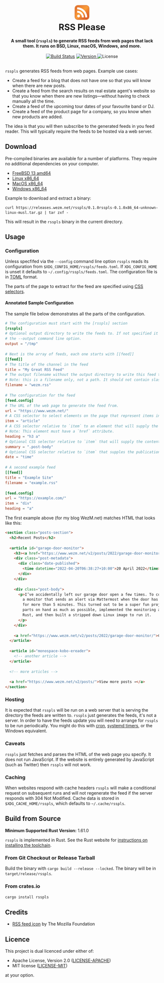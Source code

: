 <h1 align="center">
  <img src="feed-icon.svg" width="48" alt=""><br>
  RSS Please
</h1>

<div align="center">
  <strong>A small tool (<code>rsspls</code>) to generate RSS feeds from web pages that lack them.
    It runs on BSD, Linux, macOS, Windows, and more.</strong>
</div>

<br>

<div align="center">
  <a href="https://cirrus-ci.com/github/wezm/rsspls">
    <img src="https://api.cirrus-ci.com/github/wezm/rsspls.svg" alt="Build Status"></a>
  <a href="https://crates.io/crates/rsspls">
    <img src="https://img.shields.io/crates/v/rsspls.svg" alt="Version">
  </a>
  <img src="https://img.shields.io/crates/l/rsspls.svg" alt="License">
</div>

<br>

`rsspls` generates RSS feeds from web pages. Example use cases:

* Create a feed for a blog that does not have one so that you will know when
  there are new posts.
* Create a feed from the search results on real estate agent's website so that
  you know when there are new listings—without having to check manually all the
  time.
* Create a feed of the upcoming tour dates of your favourite band or DJ.
* Create a feed of the product page for a company, so you know when new
  products are added.

The idea is that you will then subscribe to the generated feeds in you feed
reader. This will typically require the feeds to be hosted via a web server.

Download
--------

Pre-compiled binaries are available for a number of platforms.
They require no additional dependencies on your computer.

* [FreeBSD 13 amd64](https://releases.wezm.net/rsspls/0.1.0rsspls-0.1.0amd64-unknown-freebsd.tar.gz)
* [Linux x86\_64](https://releases.wezm.net/rsspls/0.1.0rsspls-0.1.0x86_64-unknown-linux-musl.tar.gz)
* [MacOS x86\_64](https://releases.wezm.net/rsspls/0.1.0rsspls-0.1.0x86_64-apple-darwin.tar.gz)
* [Windows x86\_64](https://releases.wezm.net/rsspls/0.1.0rsspls-0.1.0x86_64-pc-windows-msvc.zip)

Example to download and extract a binary:

    curl https://releases.wezm.net/rsspls/0.1.0rsspls-0.1.0x86_64-unknown-linux-musl.tar.gz | tar zxf -

This will result in the `rsspls` binary in the current directory.

Usage
-----

### Configuration

Unless specfifed via the `--config` command line option
`rsspls` reads its configuration from `$XDG_CONFIG_HOME/rsspls/feeds.toml`.
If `XDG_CONFIG_HOME` is unset it defaults to `~/.config/rsspls/feeds.toml`.
The configuration file is in [TOML][toml] format.

The parts of the page to extract for the feed are specified using [CSS
selectors][selectors].

#### Annotated Sample Configuration

The sample file below demonstrates all the parts of the configuration.

```toml
# The configuration must start with the [rsspls] section
[rsspls]
# Optional output directory to write the feeds to. If not specified it must be supplied via
# the --output command line option.
output = "/tmp"

# Next is the array of feeds, each one starts with [[feed]]
[[feed]]
# The title of the channel in the feed
title = "My Great RSS Feed"
# The output filename without the output directory to write this feed to.
# Note: this is a filename only, not a path. It should not contain slashes.
filename = "wezm.rss"

# The configuration for the feed
[feed.config]
# The URL of the web page to generate the feed from.
url = "https://www.wezm.net/"
# A CSS selector to select elements on the page that represent items in the feed.
item = "article"
# A CSS selector relative to `item` to an element that will supply the title and link for the item.
# Note: This element must have a `href` attribute.
heading = "h3 a"
# Optional CSS selector relative to `item` that will supply the content of the RSS item.
summary = ".post-body"
# Optional CSS selector relative to `item` that supples the publication date of the RSS item.
date = "time"

# A second example feed
[[feed]]
title = "Example Site"
filename = "example.rss"

[feed.config]
url = "https://example.com/"
item = "div"
heading = "a"
```

The first example above (for my blog WezM.net) matches HTML that looks like this:

```html
<section class="posts-section">
  <h2>Recent Posts</h2>

  <article id="garage-door-monitor">
    <h3><a href="https://www.wezm.net/v2/posts/2022/garage-door-monitor/">Monitoring My Garage Door With a Raspberry Pi, Rust, and a 13Mb Linux System</a></h3>
    <div class="post-metadata">
      <div class="date-published">
        <time datetime="2022-04-20T06:38:27+10:00">20 April 2022</time>
      </div>
    </div>

    <div class="post-body">
      <p>I’ve accidentally left our garage door open a few times. To combat this I built
        a monitor that sends an alert via Mattermost when the door has been left open
        for more than 5 minutes. This turned out to be a super fun project. I used
        parts on hand as much as possible, implemented the monitoring application in
        Rust, and then built a stripped down Linux image to run it.
      </p>
    </div>

    <a href="https://www.wezm.net/v2/posts/2022/garage-door-monitor/">Continue Reading →</a>
  </article>

  <article id="monospace-kobo-ereader">
    <!-- another article -->
  </article>

  <!-- more articles -->

  <a href="https://www.wezm.net/v2/posts/">View more posts →</a>
</section>
```

### Hosting

It is expected that `rsspls` will be run on a web server that is serving the
directory the feeds are written to. `rsspls` just generates the feeds, it's not
a server. In order to have the feeds update you will need to arrange for
`rsspls` to be run periodically. You might do this with [cron], [systemd
timers][timers], or the Windows equivalent.

### Caveats

`rsspls` just fetches and parses the HTML of the web page you specify. It does
not run JavaScript. If the website is entirely generated by JavaScript (such as
Twitter) then `rsspls` will not work.

### Caching

When websites respond with cache headers `rsspls` will make a conditional
request on subsequent runs and will not regenerate the feed if the server
responds with 304 Not Modified. Cache data is stored in
`$XDG_CACHE_HOME/rsspls`, which defaults to `~/.cache/rsspls`.

Build from Source
-----------------

**Minimum Supported Rust Version:** 1.61.0

`rsspls` is implemented in Rust. See the Rust website for [instructions on
installing the toolchain][rustup].

### From Git Checkout or Release Tarball

Build the binary with `cargo build --release --locked`. The binary will be in
`target/release/rsspls`.

### From crates.io

`cargo install rsspls`

Credits
-------

* [RSS feed icon](http://www.feedicons.com/) by The Mozilla Foundation

Licence
-------

This project is dual licenced under either of:

- Apache License, Version 2.0 ([LICENSE-APACHE](https://github.com/wezm/rsspls/blob/master/LICENSE-APACHE))
- MIT license ([LICENSE-MIT](https://github.com/wezm/rsspls/blob/master/LICENSE-MIT))

at your option.

[rustup]: https://www.rust-lang.org/tools/install
[toml]: https://toml.io/
[selectors]: https://developer.mozilla.org/en-US/docs/Learn/CSS/Building_blocks/Selectors
[cron]: https://en.wikipedia.org/wiki/Cron
[timers]: https://wiki.archlinux.org/title/Systemd/Timers
